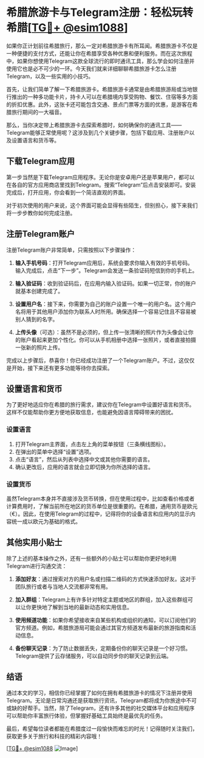 # 希腊旅游卡与Telegram注册：轻松玩转希腊[[TG💪+ @esim1088](https://t.me/s/esim1088)]

如果你正计划前往希腊旅行，那么一定对希腊旅游卡有所耳闻。希腊旅游卡不仅是一种便捷的支付方式，还能让你在希腊享受各种优惠和便利服务。而在这次旅程中，如果你想使用Telegram这款全球流行的即时通讯工具，那么学会如何注册并使用它也是必不可少的一环。今天我们就来详细聊聊希腊旅游卡怎么注册Telegram，以及一些实用的小技巧。

首先，让我们简单了解一下希腊旅游卡。希腊旅游卡通常是由希腊旅游局或当地银行推出的一种多功能卡片，持卡人可以在希腊境内享受购物、餐饮、住宿等多方面的折扣优惠。此外，这张卡还可能包含交通、景点门票等方面的优惠，是游客在希腊旅行期间的一大福音。

那么，当你决定带上希腊旅游卡去探索希腊时，如何确保你的通讯工具——Telegram能够正常使用呢？这涉及到几个关键步骤，包括下载应用、注册账户以及设置语言和货币等。

## 下载Telegram应用

第一步当然是下载Telegram应用程序。无论你是安卓用户还是苹果用户，都可以在各自的官方应用商店里找到Telegram。搜索“Telegram”后点击安装即可。安装完成后，打开应用，你会看到一个简洁直观的界面。

对于初次使用的用户来说，这个界面可能会显得有些陌生，但别担心，接下来我们将一步步教你如何完成注册。

## 注册Telegram账户

注册Telegram账户非常简单，只需按照以下步骤操作：

1. **输入手机号码**：打开Telegram应用后，系统会要求你输入有效的手机号码。输入完成后，点击“下一步”。Telegram会发送一条验证码短信到你的手机上。
   
2. **输入验证码**：收到验证码后，在应用内输入验证码。如果一切正常，你的账户就基本创建完成了。

3. **设置用户名**：接下来，你需要为自己的账户设置一个唯一的用户名。这个用户名将用于其他用户添加你为联系人时所用。确保选择一个容易记住且不容易被别人猜到的名字。

4. **上传头像**（可选）：虽然不是必须的，但上传一张清晰的照片作为头像会让你的账户看起来更加个性化。你可以从手机相册中选择一张照片，或者直接拍摄一张新的照片上传。

完成以上步骤后，恭喜你！你已经成功注册了一个Telegram账户。不过，这仅仅是开始，接下来还有更多功能等待你去探索。

## 设置语言和货币

为了更好地适应你在希腊的旅行需求，建议你在Telegram中设置好语言和货币。这样不仅能帮助你更方便地获取信息，也能避免因语言障碍带来的困扰。

### 设置语言

1. 打开Telegram主界面，点击左上角的菜单按钮（三条横线图标）。
2. 在弹出的菜单中选择“设置”选项。
3. 点击“语言”，然后从列表中选择中文或其他你需要的语言。
4. 确认更改后，应用的语言就会立即切换为你所选择的语言。

### 设置货币

虽然Telegram本身并不直接涉及货币转换，但在使用过程中，比如查看价格或者计算费用时，了解当前所在地区的货币单位是很重要的。在希腊，通用货币是欧元（€）。因此，在使用Telegram的过程中，记得将你的设备语言和应用内的显示内容统一成以欧元为基础的格式。

## 其他实用小贴士

除了上述的基本操作之外，还有一些额外的小贴士可以帮助你更好地利用Telegram进行沟通交流：

1. **添加好友**：通过搜索对方的用户名或扫描二维码的方式快速添加好友。这对于团队旅行或者与当地人交流都非常有用。
   
2. **加入群组**：Telegram上有许多针对特定主题或地区的群组，加入这些群组可以让你更快地了解到当地的最新动态和实用信息。
   
3. **使用频道功能**：如果你希望接收来自某些机构或组织的通知，可以订阅他们的官方频道。例如，希腊旅游局可能会通过其官方频道发布最新的旅游指南和活动信息。

4. **备份聊天记录**：为了防止数据丢失，定期备份你的聊天记录是一个好习惯。Telegram提供了云存储服务，可以自动同步你的聊天记录到云端。

## 结语

通过本文的学习，相信你已经掌握了如何在拥有希腊旅游卡的情况下注册并使用Telegram。无论是日常沟通还是获取旅行资讯，Telegram都将成为你旅途中不可或缺的好帮手。当然，除了Telegram，还有许多其他的社交媒体平台和应用程序可以帮助你丰富旅行体验，但掌握好基础工具始终是最优先的任务。

最后，希望每位读者都能在希腊度过一段愉快而难忘的时光！记得随时关注我们，获取更多关于旅行和科技的精彩内容哦！

[[TG💪+ @esim1088](https://t.me/s/esim1088) ![Image](https://i.postimg.cc/4NQfJmqS/Snipaste-2025-05-13-00-14-12.png)]